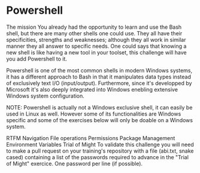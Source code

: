 # Powershell
The mission
You already had the opportunity to learn and use the Bash shell, but there are many other shells one could use. They all have their specificities, strengths and weaknesses; although they all work in similar manner they all answer to specific needs. One could says that knowing a new shell is like having a new tool in your toolset, this challenge will have you add Powershell to it.

Powershell is one of the most common shells in modern Windows systems, it has a different approach to Bash in that it manipulates data types instead of exclusively text I/O (input/output). Furthermore, since it's developped by Microsoft it's also deeply integrated into Windows enebling extensive Windows system configuration.

NOTE: Powershell is actually not a Windows exclusive shell, it can easily be used in Linux as well. However some of its functionalities are Windows specific and some of the exercises below will only be doable on a Windows system.

RTFM
Navigation
File operations
Permissions
Package Management
Environment Variables
Trial of Might
To validate this challenge you will need to make a pull request on your training's repository with a file (abi.txt, snake cased) containing a list of the passwords required to advance in the "Trial of Might" exercice. One password per line (if possible).

